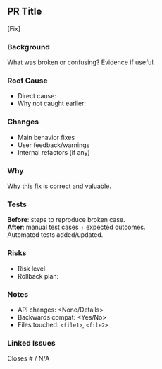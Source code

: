 ## PR Title
[Fix] <short summary>

### Background
What was broken or confusing? Evidence if useful.

### Root Cause
- Direct cause:
- Why not caught earlier:

### Changes
- Main behavior fixes
- User feedback/warnings
- Internal refactors (if any)

### Why
Why this fix is correct and valuable.

### Tests
**Before**: steps to reproduce broken case.  
**After**: manual test cases + expected outcomes.  
Automated tests added/updated.

### Risks
- Risk level:
- Rollback plan:

### Notes
- API changes: <None/Details>
- Backwards compat: <Yes/No>
- Files touched: `<file1>`, `<file2>`

### Linked Issues
Closes #<id> / N/A
